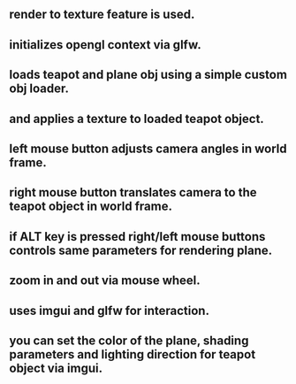 ## render to texture feature is used.  

<!-- ## displays and transforms teapot object WITHOUT using oop principles.  -->

## initializes opengl context via glfw. 

## loads teapot and plane obj using a simple custom obj loader.

## and applies a texture to loaded teapot object. 

## left mouse button adjusts camera angles in world frame.  

## right mouse button translates camera to the teapot object in world frame.

## if ALT key is pressed right/left mouse buttons controls same parameters for rendering plane. 

## zoom in and out via mouse wheel.

## uses imgui and glfw for interaction. 

## you can set the color of the plane, shading parameters and lighting direction for teapot object via imgui.   
  




